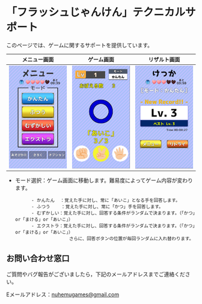 # 「フラッシュじゃんけん」テクニカルサポート

このページでは、ゲームに関するサポートを提供しています。

|メニュー画面|ゲーム画面|リザルト画面|
|:---:|:---:|:---:|
|<img src="https://github.com/NuhemuGames/TechnicalSupport/blob/main/docs/FlashRPC/imgs/MenuScene.png?raw=true" width="320px">|<img src="https://github.com/NuhemuGames/TechnicalSupport/blob/main/docs/FlashRPC/imgs/GameScene.png?raw=true" width="320px">|<img src="https://github.com/NuhemuGames/TechnicalSupport/blob/main/docs/FlashRPC/imgs/ResultScene.png?raw=true" width="320px">|

- モード選択：ゲーム画面に移動します。難易度によってゲーム内容が変わります。

            - かんたん  ：覚えた手に対し、常に「あいこ」となる手を回答します。
            - ふつう    ：覚えた手に対し、常に「かつ」手を回答します。
            - むずかしい：覚えた手に対し、回答する条件がランダムで決まります。（「かつ」or「まける」or「あいこ」）
            - エクストラ：覚えた手に対し、回答する条件がランダムで決まります。（「かつ」or「まける」or「あいこ」）
                          さらに、回答ボタンの位置が毎回ランダムに入れ替わります。

## お問い合わせ窓口

ご質問やバグ報告がございましたら，下記のメールアドレスまでご連絡ください。

Eメールアドレス：nuhemugames@gmail.com